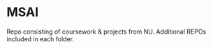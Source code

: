 # MSAI

Repo consisting of coursework & projects from NU. Additional REPOs included in each folder.
